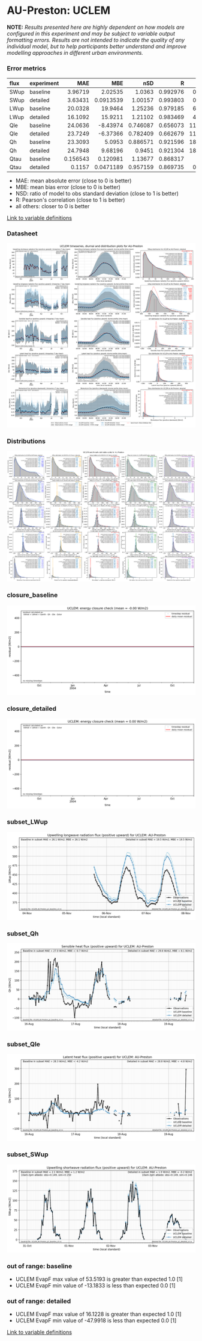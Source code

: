 # AU-Preston: UCLEM

**NOTE:** *Results presented here are highly dependent on how models are configured in this experiment and may be subject to variable output formatting errors. Results are not intended to indicate the quality of any individual model, but to help participants better understand and improve modelling approaches in different urban environments.*

### Error metrics

| flux   | experiment   |       MAE |        MBE |      nSD |        R |     5th |    95th |    cRMSE |       AMBE |      1-nSD |        1-R |   nSkewness |   nKurtosis |   Overlap |
|:-------|:-------------|----------:|-----------:|---------:|---------:|--------:|--------:|---------:|-----------:|-----------:|-----------:|------------:|------------:|----------:|
| SWup   | baseline     |  3.96719  |  2.02535   | 1.0363   | 0.992976 |  0.5458 |  2.9017 | 0.125995 |  2.02535   | 0.0362995  | 0.00702358 |   0.112376  |   0.292789  | 0.0651549 |
| SWup   | detailed     |  3.63431  |  0.0913539 | 1.00157  | 0.993803 |  0.5728 |  1.6357 | 0.111428 |  0.0913539 | 0.00156756 | 0.00619712 |   0.100489  |   0.260047  | 0.0707394 |
| LWup   | baseline     | 20.0328   | 19.9464    | 1.25236  | 0.979185 |  6.5396 | 44.4861 | 0.340327 | 19.9464    | 0.252362   | 0.0208152  |   0.0667732 |   0.367433  | 0.162123  |
| LWup   | detailed     | 16.1092   | 15.9211    | 1.21102  | 0.983469 |  4.7407 | 36.6654 | 0.290808 | 15.9211    | 0.211022   | 0.0165311  |   0.0536596 |   0.313962  | 0.136239  |
| Qle    | baseline     | 24.0636   | -8.43974   | 0.746087 | 0.656073 | 11.3822 | 19.5259 | 0.760047 |  8.43974   | 0.253913   | 0.343927   |   0.223351  |   0.121807  | 0.268446  |
| Qle    | detailed     | 23.7249   | -6.37366   | 0.782409 | 0.662679 | 11.5046 | 12.7576 | 0.758414 |  6.37366   | 0.217591   | 0.337321   |   0.106929  |   0.383817  | 0.257042  |
| Qh     | baseline     | 23.3093   |  5.0953    | 0.886571 | 0.921596 | 18.0855 | 19.372  | 0.389727 |  5.0953    | 0.113429   | 0.0784037  |   0.0403961 |   0.0749721 | 0.170451  |
| Qh     | detailed     | 24.7948   |  9.68196   | 0.9451   | 0.921304 | 18.7824 |  1.0081 | 0.389571 |  9.68196   | 0.0549002  | 0.0786961  |   0.0694068 |   0.135209  | 0.20366   |
| Qtau   | baseline     |  0.156543 |  0.120981  | 1.13677  | 0.868317 |  0.019  |  0.1746 | 0.563996 |  0.120981  | 0.136769   | 0.131683   |   0.118994  |   0.0123116 | 0.194739  |
| Qtau   | detailed     |  0.1157   |  0.0471189 | 0.957159 | 0.869735 |  0.0065 |  0.019  | 0.501203 |  0.0471189 | 0.0428411  | 0.130265   |   0.10657   |   0.0846321 | 0.13311   |

 - MAE: mean absolute error (close to 0 is better)
 - MBE: mean bias error (close to 0 is better)
 - NSD: ratio of model to obs standard deviation (close to 1 is better)
 - R: Pearson's correlation (close to 1 is better)
 - all others: closer to 0 is better

[Link to variable definitions](../modelattrs/variable_definitions.md)

### <a name="datasheet"></a>Datasheet
[![UCLEM_AU-Preston_Datasheet.png](UCLEM_AU-Preston_Datasheet.png)](UCLEM_AU-Preston_Datasheet.png)

### <a name="distributions"></a>Distributions
[![UCLEM_AU-Preston_Distributions.png](UCLEM_AU-Preston_Distributions.png)](UCLEM_AU-Preston_Distributions.png)

### <a name="closure_baseline"></a>closure_baseline
[![UCLEM_AU-Preston_closure_baseline.png](UCLEM_AU-Preston_closure_baseline.png)](UCLEM_AU-Preston_closure_baseline.png)

### <a name="closure_detailed"></a>closure_detailed
[![UCLEM_AU-Preston_closure_detailed.png](UCLEM_AU-Preston_closure_detailed.png)](UCLEM_AU-Preston_closure_detailed.png)

### <a name="subset_lwup"></a>subset_LWup
[![UCLEM_AU-Preston_subset_LWup.png](UCLEM_AU-Preston_subset_LWup.png)](UCLEM_AU-Preston_subset_LWup.png)

### <a name="subset_qh"></a>subset_Qh
[![UCLEM_AU-Preston_subset_Qh.png](UCLEM_AU-Preston_subset_Qh.png)](UCLEM_AU-Preston_subset_Qh.png)

### <a name="subset_qle"></a>subset_Qle
[![UCLEM_AU-Preston_subset_Qle.png](UCLEM_AU-Preston_subset_Qle.png)](UCLEM_AU-Preston_subset_Qle.png)

### <a name="subset_swup"></a>subset_SWup
[![UCLEM_AU-Preston_subset_SWup.png](UCLEM_AU-Preston_subset_SWup.png)](UCLEM_AU-Preston_subset_SWup.png)

### out of range: baseline

 - UCLEM EvapF max value of 53.5193 is greater than expected 1.0 [1]
 - UCLEM EvapF min value of -13.1833 is less than expected 0.0 [1]

### out of range: detailed

 - UCLEM EvapF max value of 16.1228 is greater than expected 1.0 [1]
 - UCLEM EvapF min value of -47.9918 is less than expected 0.0 [1]


[Link to variable definitions](../modelattrs/variable_definitions.md)


